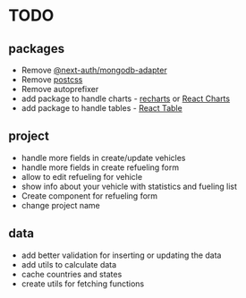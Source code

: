 # TODO

## packages

- Remove [@next-auth/mongodb-adapter](https://github.com/Bedol/fuelion-tracker/pull/17)
- Remove [postcss](<[postcss](https://github.com/Bedol/fuelion-tracker/pull/14)>)
- Remove autoprefixer
- add package to handle charts - [recharts](https://recharts.org/en-US/) or [React Charts](https://react-charts.tanstack.com/)
- add package to handle tables - [React Table](https://react-table-v7.tanstack.com/)

## project

- handle more fields in create/update vehicles
- handle more fields in create refueling form
- allow to edit refueling for vehicle
- show info about your vehicle with statistics and fueling list
- Create component for refueling form
- change project name

## data

- add better validation for inserting or updating the data
- add utils to calculate data
- cache countries and states
- create utils for fetching functions
